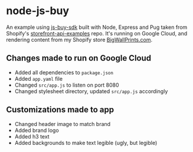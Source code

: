 # node-js-buy
An example using [js-buy-sdk](https://github.com/Shopify/js-buy-sdk) built with Node, Express and Pug taken from Shopify's [storefront-api-examples](https://github.com/Shopify/storefront-api-examples) repo. It's running on Google Cloud, and rendering content from my Shopify store [BigWallPrints.com](https://bigwallprints.com).

## Changes made to run on Google Cloud

* Added all dependencies to `package.json`
* Added `app.yaml` file
* Changed `src/app.js` to listen on port 8080
* Changed stylesheet directory, updated `src/app.js` accordingly

## Customizations made to app

* Changed header image to match brand
* Added brand logo
* Added h3 text
* Added backgrounds to make text legible (ugly, but legible)
